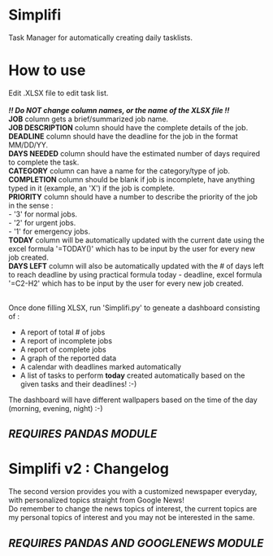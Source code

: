 <h1>Simplifi</h1>
Task Manager for automatically creating daily tasklists.
<h1>How to use</h1>
Edit .XLSX file to edit task list.<br><br>
    <b><i>!! Do NOT change column names, or the name of the XLSX file !!</b></i><br>
    <b>JOB</b> column gets a brief/summarized job name.<br>
    <b>JOB DESCRIPTION</b> column should have the complete details of the job.<br>
    <b>DEADLINE</b> column should have the deadline for the job in the format MM/DD/YY.<br>
    <b>DAYS NEEDED</b> column should have the estimated number of days required to complete the task.<br>
    <b>CATEGORY</b> column can have a name for the category/type of job.<br>
    <b>COMPLETION</b> column should be blank if job is incomplete, have anything typed in it (example, an 'X') if the job is complete.<br>
    <b>PRIORITY</b> column should have a number to describe the priority of the job in the sense :<br>
                    - '3' for normal jobs.<br>
                    - '2' for urgent jobs.<br>
                    - '1' for emergency jobs.<br>
    <b>TODAY</b> column will be automatically updated with the current date using the excel formula '=TODAY()' which has to be input by the user for every new job created.<br>
    <b>DAYS LEFT</b> column will also be automatically updated with the # of days left to reach deadline by using practical formula today - deadline, excel formula '=C2-H2' which has to be input by the user for every new job created.<br><br>

Once done filling XLSX, run 'Simplifi.py' to geneate a dashboard consisting of :
  - A report of total # of jobs<br>
  - A report of incomplete jobs<br>
  - A report of complete jobs<br>
  - A graph of the reported data<br>
  - A calendar with deadlines marked automatically<br>
  - A list of tasks to perform <b>today</b> created automatically based on the given tasks and their deadlines! :-)<br>
  
The dashboard will have different wallpapers based on the time of the day (morning, evening, night) :-)
<h2><i>REQUIRES PANDAS MODULE</i></h2>


<h1>Simplifi v2 : Changelog</h1>
The second version provides you with a customized newspaper everyday, with personalized topics straight from Google News!<br>
Do remember to change the news topics of interest, the current topics are my personal topics of interest and you may not be interested in the same.
<h2><i>REQUIRES PANDAS AND GOOGLENEWS MODULE</i></h2>
